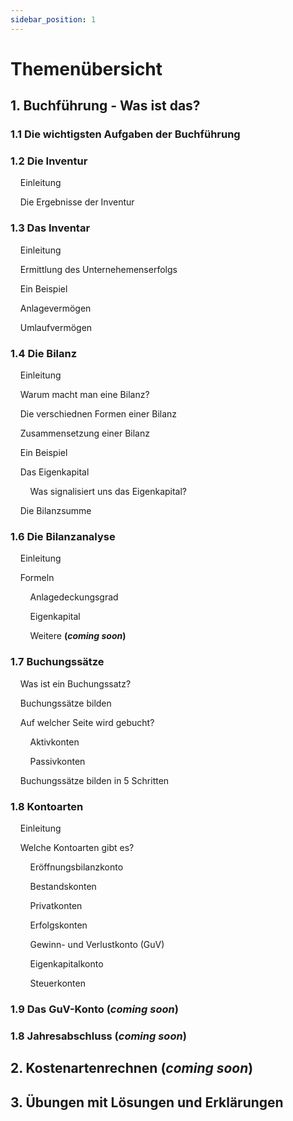 ```yaml
---
sidebar_position: 1
---
```


# Themenübersicht

## 1. Buchführung - Was ist das?

### 1.1 Die wichtigsten Aufgaben der Buchführung

### 1.2 Die Inventur

&nbsp;&nbsp;&nbsp;&nbsp;Einleitung

&nbsp;&nbsp;&nbsp;&nbsp;Die Ergebnisse der Inventur

### 1.3 Das Inventar

&nbsp;&nbsp;&nbsp;&nbsp;Einleitung

&nbsp;&nbsp;&nbsp;&nbsp;Ermittlung des Unternehemenserfolgs

&nbsp;&nbsp;&nbsp;&nbsp;Ein Beispiel

&nbsp;&nbsp;&nbsp;&nbsp;Anlagevermögen

&nbsp;&nbsp;&nbsp;&nbsp;Umlaufvermögen

### 1.4 Die Bilanz

&nbsp;&nbsp;&nbsp;&nbsp;Einleitung

&nbsp;&nbsp;&nbsp;&nbsp;Warum macht man eine Bilanz?

&nbsp;&nbsp;&nbsp;&nbsp;Die verschiednen Formen einer Bilanz

&nbsp;&nbsp;&nbsp;&nbsp;Zusammensetzung einer Bilanz

&nbsp;&nbsp;&nbsp;&nbsp;Ein Beispiel

&nbsp;&nbsp;&nbsp;&nbsp;Das Eigenkapital

&nbsp;&nbsp;&nbsp;&nbsp;&nbsp;&nbsp;&nbsp;&nbsp;Was signalisiert uns das Eigenkapital?

&nbsp;&nbsp;&nbsp;&nbsp;Die Bilanzsumme

### 1.6 Die Bilanzanalyse

&nbsp;&nbsp;&nbsp;&nbsp;Einleitung

&nbsp;&nbsp;&nbsp;&nbsp;Formeln

&nbsp;&nbsp;&nbsp;&nbsp;&nbsp;&nbsp;&nbsp;&nbsp;Anlagedeckungsgrad

&nbsp;&nbsp;&nbsp;&nbsp;&nbsp;&nbsp;&nbsp;&nbsp;Eigenkapital

&nbsp;&nbsp;&nbsp;&nbsp;&nbsp;&nbsp;&nbsp;&nbsp;Weitere **(_coming soon_)**

### 1.7 Buchungssätze

&nbsp;&nbsp;&nbsp;&nbsp;Was ist ein Buchungssatz?

&nbsp;&nbsp;&nbsp;&nbsp;Buchungssätze bilden

&nbsp;&nbsp;&nbsp;&nbsp;Auf welcher Seite wird gebucht?

&nbsp;&nbsp;&nbsp;&nbsp;&nbsp;&nbsp;&nbsp;&nbsp;Aktivkonten

&nbsp;&nbsp;&nbsp;&nbsp;&nbsp;&nbsp;&nbsp;&nbsp;Passivkonten

&nbsp;&nbsp;&nbsp;&nbsp;Buchungssätze bilden in 5 Schritten

### 1.8 Kontoarten

&nbsp;&nbsp;&nbsp;&nbsp;Einleitung

&nbsp;&nbsp;&nbsp;&nbsp;Welche Kontoarten gibt es?

&nbsp;&nbsp;&nbsp;&nbsp;&nbsp;&nbsp;&nbsp;&nbsp;Eröffnungsbilanzkonto

&nbsp;&nbsp;&nbsp;&nbsp;&nbsp;&nbsp;&nbsp;&nbsp;Bestandskonten

&nbsp;&nbsp;&nbsp;&nbsp;&nbsp;&nbsp;&nbsp;&nbsp;Privatkonten

&nbsp;&nbsp;&nbsp;&nbsp;&nbsp;&nbsp;&nbsp;&nbsp;Erfolgskonten

&nbsp;&nbsp;&nbsp;&nbsp;&nbsp;&nbsp;&nbsp;&nbsp;Gewinn- und Verlustkonto (GuV)

&nbsp;&nbsp;&nbsp;&nbsp;&nbsp;&nbsp;&nbsp;&nbsp;Eigenkapitalkonto

&nbsp;&nbsp;&nbsp;&nbsp;&nbsp;&nbsp;&nbsp;&nbsp;Steuerkonten

### 1.9 Das GuV-Konto **(_coming soon_)**

### 1.8 Jahresabschluss **(_coming soon_)**

## 2. Kostenartenrechnen **(_coming soon_)**

## 3. Übungen mit Lösungen und Erklärungen
